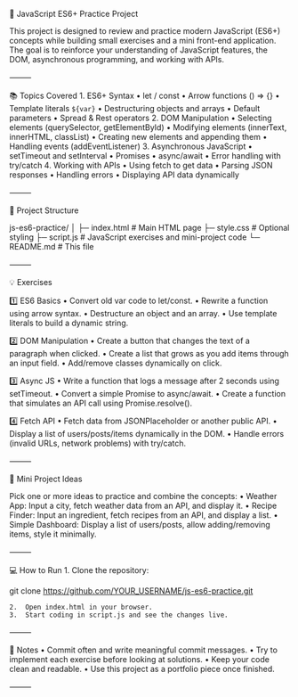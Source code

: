 📝 JavaScript ES6+ Practice Project

This project is designed to review and practice modern JavaScript (ES6+) concepts while building small exercises and a mini front-end application.
The goal is to reinforce your understanding of JavaScript features, the DOM, asynchronous programming, and working with APIs.

⸻

📚 Topics Covered
	1.	ES6+ Syntax
	•	let / const
	•	Arrow functions () => {}
	•	Template literals `${var}`
	•	Destructuring objects and arrays
	•	Default parameters
	•	Spread & Rest operators
	2.	DOM Manipulation
	•	Selecting elements (querySelector, getElementById)
	•	Modifying elements (innerText, innerHTML, classList)
	•	Creating new elements and appending them
	•	Handling events (addEventListener)
	3.	Asynchronous JavaScript
	•	setTimeout and setInterval
	•	Promises
	•	async/await
	•	Error handling with try/catch
	4.	Working with APIs
	•	Using fetch to get data
	•	Parsing JSON responses
	•	Handling errors
	•	Displaying API data dynamically

⸻

🚀 Project Structure

js-es6-practice/
│
├─ index.html      # Main HTML page
├─ style.css       # Optional styling
├─ script.js       # JavaScript exercises and mini-project code
└─ README.md       # This file


⸻

💡 Exercises

1️⃣ ES6 Basics
	•	Convert old var code to let/const.
	•	Rewrite a function using arrow syntax.
	•	Destructure an object and an array.
	•	Use template literals to build a dynamic string.

2️⃣ DOM Manipulation
	•	Create a button that changes the text of a paragraph when clicked.
	•	Create a list that grows as you add items through an input field.
	•	Add/remove classes dynamically on click.

3️⃣ Async JS
	•	Write a function that logs a message after 2 seconds using setTimeout.
	•	Convert a simple Promise to async/await.
	•	Create a function that simulates an API call using Promise.resolve().

4️⃣ Fetch API
	•	Fetch data from JSONPlaceholder or another public API.
	•	Display a list of users/posts/items dynamically in the DOM.
	•	Handle errors (invalid URLs, network problems) with try/catch.

⸻

🎯 Mini Project Ideas

Pick one or more ideas to practice and combine the concepts:
	•	Weather App: Input a city, fetch weather data from an API, and display it.
	•	Recipe Finder: Input an ingredient, fetch recipes from an API, and display a list.
	•	Simple Dashboard: Display a list of users/posts, allow adding/removing items, style it minimally.

⸻

💻 How to Run
	1.	Clone the repository:

git clone https://github.com/YOUR_USERNAME/js-es6-practice.git

	2.	Open index.html in your browser.
	3.	Start coding in script.js and see the changes live.

⸻

📌 Notes
	•	Commit often and write meaningful commit messages.
	•	Try to implement each exercise before looking at solutions.
	•	Keep your code clean and readable.
	•	Use this project as a portfolio piece once finished.

⸻